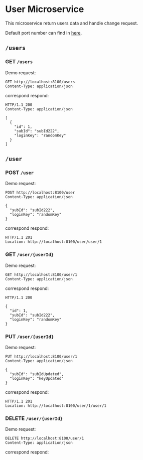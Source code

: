 # User Microservice

This microservice return users data and handle change request.

Default port number can find in [here](../README.md#local-urls).

## `/users`

### GET `/users`

Demo request:

```http request
GET http://localhost:8100/users
Content-Type: application/json
```

correspond respond:

```
HTTP/1.1 200 
Content-Type: application/json 

[
  {
    "id": 1,
    "subId": "subId222",
    "loginKey": "randomKey"
  }
]
```

## `/user`

### POST `/user`

Demo request:

```http request
POST http://localhost:8100/user
Content-Type: application/json

{
  "subId": "subId222",
  "loginKey": "randomKey"
}
```

correspond respond:

```
HTTP/1.1 201 
Location: http://localhost:8100/user/user/1
```

### GET `/user/{userId}`

Demo request:

```http request
GET http://localhost:8100/user/1
Content-Type: application/json
```

correspond respond:

```
HTTP/1.1 200 

{
  "id": 1,
  "subId": "subId222",
  "loginKey": "randomKey"
}
```

### PUT `/user/{userId}`

Demo request:

```http request
PUT http://localhost:8100/user/1
Content-Type: application/json

{
  "subId": "subIdUpdated",
  "loginKey": "keyUpdated"
}
```

correspond respond:

```
HTTP/1.1 201 
Location: http://localhost:8100/user/1/user/1
```

### DELETE `/user/{userId}`

Demo request:

```http request
DELETE http://localhost:8100/user/1
Content-Type: application/json
```

correspond respond:

```
```
